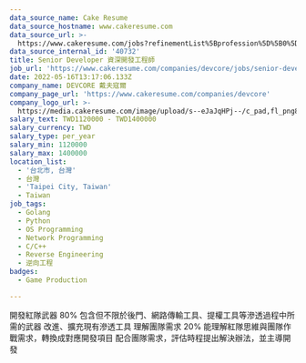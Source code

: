 ```yaml
---
data_source_name: Cake Resume
data_source_hostname: www.cakeresume.com
data_source_url: >-
  https://www.cakeresume.com/jobs?refinementList%5Bprofession%5D%5B0%5D=game-production&range%5Bsalary_range%5D%5Bmin%5D=1000000
data_source_internal_id: '40732'
title: Senior Developer 資深開發工程師
job_url: 'https://www.cakeresume.com/companies/devcore/jobs/senior-developer-b60717'
date: 2022-05-16T13:17:06.133Z
company_name: DEVCORE 戴夫寇爾
company_page_url: 'https://www.cakeresume.com/companies/devcore'
company_logo_url: >-
  https://media.cakeresume.com/image/upload/s--eJaJqHPj--/c_pad,fl_png8,h_200,w_200/v1650984586/uafnic3fu3mhogjoaf7g.png
salary_text: TWD1120000 - TWD1400000
salary_currency: TWD
salary_type: per_year
salary_min: 1120000
salary_max: 1400000
location_list:
  - '台北市, 台灣'
  - 台灣
  - 'Taipei City, Taiwan'
  - Taiwan
job_tags:
  - Golang
  - Python
  - OS Programming
  - Network Programming
  - C/C++
  - Reverse Engineering
  - 逆向工程
badges:
  - Game Production

---
```


開發紅隊武器 80% 包含但不限於後門、網路傳輸工具、提權工具等滲透過程中所需的武器 改進、擴充現有滲透工具 理解團隊需求 20% 能理解紅隊思維與團隊作戰需求，轉換成對應開發項目 配合團隊需求，評估時程提出解決辦法，並主導開發